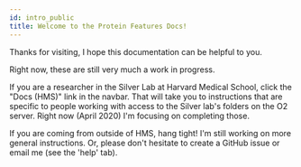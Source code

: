 ```yaml
---
id: intro_public
title: Welcome to the Protein Features Docs!
---
```


Thanks for visiting, I hope this documentation can be helpful to you.

Right now, these are still very much a work in progress.

If you are a researcher in the Silver Lab at Harvard Medical School, click the "Docs (HMS)" link in the navbar. That will take you to instructions that are specific to people working with access to the Silver lab's folders on the O2 server. Right now (April 2020) I'm focusing on completing those.

If you are coming from outside of HMS, hang tight! I'm still working on more general instructions. Or, please don't hesitate to create a GitHub issue or email me (see the 'help' tab).
